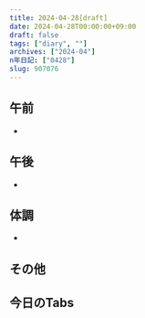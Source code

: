 ```yaml
---
title: 2024-04-28[draft]
date: 2024-04-28T00:00:00+09:00
draft: false
tags: ["diary", ""]
archives: ["2024-04"]
n年日記: ["0428"]
slug: 907076
---
```

## 午前
- 
## 午後
- 
## 体調
- 
## その他
## 今日のTabs